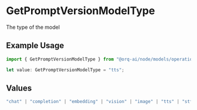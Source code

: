 # GetPromptVersionModelType

The type of the model

## Example Usage

```typescript
import { GetPromptVersionModelType } from "@orq-ai/node/models/operations";

let value: GetPromptVersionModelType = "tts";
```

## Values

```typescript
"chat" | "completion" | "embedding" | "vision" | "image" | "tts" | "stt" | "rerank" | "moderations"
```